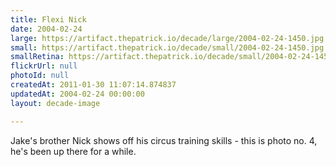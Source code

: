 ```yaml
---
title: Flexi Nick
date: 2004-02-24
large: https://artifact.thepatrick.io/decade/large/2004-02-24-1450.jpg
small: https://artifact.thepatrick.io/decade/small/2004-02-24-1450.jpg
smallRetina: https://artifact.thepatrick.io/decade/small/2004-02-24-1450@2x.jpg
flickrUrl: null
photoId: null
createdAt: 2011-01-30 11:07:14.874837
updatedAt: 2004-02-24 00:00:00
layout: decade-image

---
```

Jake's brother Nick shows off his circus training skills - this is photo no. 4, he's been up there for a while.
